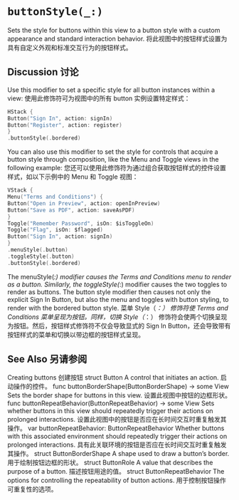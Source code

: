 # `buttonStyle(_:)`

Sets the style for buttons within this view to a button style with a custom appearance and standard interaction behavior.
将此视图中的按钮样式设置为具有自定义外观和标准交互行为的按钮样式。

## Discussion 讨论

Use this modifier to set a specific style for all button instances within a view:
使用此修饰符可为视图中的所有 button 实例设置特定样式：

```swift
HStack {
Button("Sign In", action: signIn)
Button("Register", action: register)
}
.buttonStyle(.bordered)
```

You can also use this modifier to set the style for controls that acquire a button style through composition, like the Menu and Toggle views in the following example:
您还可以使用此修饰符为通过组合获取按钮样式的控件设置样式，如以下示例中的 Menu 和 Toggle 视图：

```swift
VStack {
Menu("Terms and Conditions") {
Button("Open in Preview", action: openInPreview)
Button("Save as PDF", action: saveAsPDF)
}
Toggle("Remember Password", isOn: $isToggleOn)
Toggle("Flag", isOn: $flagged)
Button("Sign In", action: signIn)
}
.menuStyle(.button)
.toggleStyle(.button)
.buttonStyle(.bordered)
```

The menuStyle(_:) modifier causes the Terms and Conditions menu to render as a button. Similarly, the toggleStyle(_:) modifier causes the two toggles to render as buttons. The button style modifier then causes not only the explicit Sign In Button, but also the menu and toggles with button styling, to render with the bordered button style.
菜单 Style（_：） 修饰符使 Terms and Conditions 菜单呈现为按钮。同样，切换 Style（_：） 修饰符会使两个切换呈现为按钮。然后，按钮样式修饰符不仅会导致显式的 Sign In Button，还会导致带有按钮样式的菜单和切换以带边框的按钮样式呈现。

## See Also 另请参阅

Creating buttons 创建按钮
struct Button
A control that initiates an action.
启动操作的控件。
func buttonBorderShape(ButtonBorderShape) -> some View
Sets the border shape for buttons in this view.
设置此视图中按钮的边框形状。
func buttonRepeatBehavior(ButtonRepeatBehavior) -> some View
Sets whether buttons in this view should repeatedly trigger their actions on prolonged interactions.
设置此视图中的按钮是否应在长时间交互时重复触发其操作。
var buttonRepeatBehavior: ButtonRepeatBehavior
Whether buttons with this associated environment should repeatedly trigger their actions on prolonged interactions.
具有此关联环境的按钮是否应在长时间交互时重复触发其操作。
struct ButtonBorderShape
A shape used to draw a button’s border.
用于绘制按钮边框的形状。
struct ButtonRole
A value that describes the purpose of a button.
描述按钮用途的值。
struct ButtonRepeatBehavior
The options for controlling the repeatability of button actions.
用于控制按钮操作可重复性的选项。
